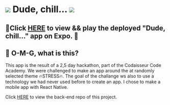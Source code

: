 # ![](https://emojis.slackmojis.com/emojis/images/1542340471/4979/thinking.gif?1542340471) Dude, chill... ![](https://emojis.slackmojis.com/emojis/images/1542340461/4964/cry.gif?1542340461)

## :eyes:Click [HERE](https://expo.io/@jetskevdwouden/dude_chill_) to view && play the deployed "Dude, chill..." app on Expo. :eyes:

## :information_desk_person: O-M-G, what is this?
This app is the result of a 2,5 day hackathon, part of the Codaisseur Code Academy.
We were challenged to make an app around the at randomly selected theme :fire:STRESS:fire:. The goal of the challange ws also to use a technology we had never used before to create an app.
I chose to make a mobile app with React Native.

Click [HERE](https://github.com/JetskevdWouden/dude_chill_api) to view the back-end repo of this project.
